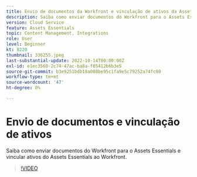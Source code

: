 ```yaml
---
title: Envio de documentos da Workfront e vinculação de ativos da Assets Essentials
description: Saiba como enviar documentos do Workfront para o Assets Essentials e vincular ativos do Assets Essentials ao Workfront.
version: Cloud Service
feature: Assets Essentials
topic: Content Management, Integrations
role: User
level: Beginner
kt: 8220
thumbnail: 336255.jpeg
last-substantial-update: 2022-10-14T00:00:00Z
exl-id: e1ec3560-2c74-47ac-ba8a-f05412b6b3e5
source-git-commit: b3e9251bdb18a008be95c1fa9e5c79252a74fc98
workflow-type: tm+mt
source-wordcount: '47'
ht-degree: 0%

---
```


# Envio de documentos e vinculação de ativos

Saiba como enviar documentos do Workfront para o Assets Essentials e vincular ativos do Assets Essentials ao Workfront.

>[!VIDEO](https://video.tv.adobe.com/v/336255?quality=12&learn=on)
